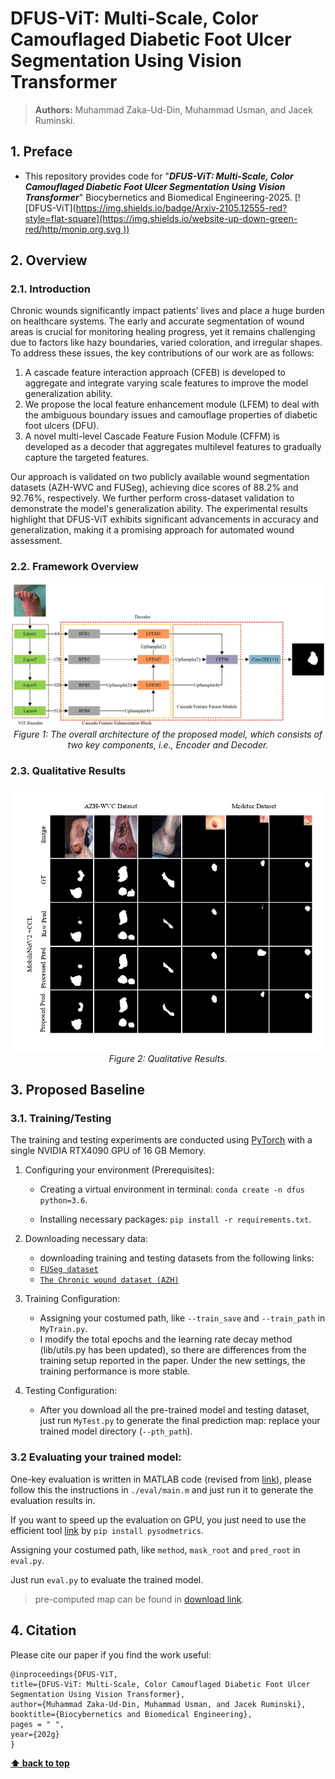 # DFUS-ViT: Multi-Scale, Color Camouflaged Diabetic Foot Ulcer Segmentation Using Vision Transformer

> **Authors:** 
> Muhammad Zaka-Ud-Din,
> Muhammad Usman,
> and Jacek Ruminski.

## 1. Preface

- This repository provides code for "_**DFUS-ViT: Multi-Scale, Color Camouflaged Diabetic Foot Ulcer Segmentation Using Vision Transformer**_" Biocybernetics and Biomedical Engineering-2025. [![DFUS-ViT]([https://img.shields.io/badge/Arxiv-2105.12555-red?style=flat-square](https://img.shields.io/website-up-down-green-red/http/monip.org.svg ))](link)

## 2. Overview

### 2.1. Introduction
Chronic wounds significantly impact patients’ lives and place a huge burden on healthcare systems. The early and accurate segmentation of wound areas is crucial for monitoring healing progress, yet it remains challenging due to factors like hazy boundaries, varied coloration, and irregular shapes. To address these issues, the key contributions of our work are as follows:
1. A cascade feature interaction approach (CFEB) is developed to aggregate and integrate varying scale features to improve the model generalization ability. 
2. We propose the local feature enhancement module (LFEM) to deal with the ambiguous boundary issues and camouflage properties of diabetic foot ulcers (DFU).
3. A novel multi-level Cascade Feature Fusion Module (CFFM) is developed as a decoder that aggregates multilevel features to gradually capture the targeted features.
   
Our approach is validated on two publicly available wound segmentation datasets (AZH-WVC and FUSeg), achieving dice scores of 88.2% and 92.76%, respectively. We further perform cross-dataset validation to demonstrate the model's generalization ability. The experimental results highlight that DFUS-ViT exhibits significant advancements in accuracy and generalization, making it a promising approach for automated wound assessment.

### 2.2. Framework Overview

<p align="center">
    <img src="figures/figure1.jpg"/> <br />
    <em> 
    Figure 1: The overall architecture of the proposed model, which consists of two key components, i.e., Encoder and Decoder.
    </em>
</p>

### 2.3. Qualitative Results

<p align="center">
    <img src="figures/figure5.jpg"/> <br />
    <em> 
    Figure 2: Qualitative Results.
    </em>
</p>

## 3. Proposed Baseline

### 3.1. Training/Testing

The training and testing experiments are conducted using [PyTorch](https://github.com/pytorch/pytorch) with 
a single NVIDIA RTX4090 GPU of 16 GB Memory.

1. Configuring your environment (Prerequisites):
    
    + Creating a virtual environment in terminal: `conda create -n dfus python=3.6`.
    
    + Installing necessary packages: `pip install -r requirements.txt`.

1. Downloading necessary data:

    + downloading training and testing datasets from the following links: 
	* [`FUSeg dataset`](https://github.com/uwm-bigdata/wound-segmentation/tree/master/data/Foot%20Ulcer%20Segmentation%20Challenge)
	* [`The Chronic wound dataset (AZH)`](https://github.com/uwm-bigdata/wound-segmentation/tree/master/data/wound_dataset)
    

1. Training Configuration:

    + Assigning your costumed path, like `--train_save` and `--train_path` in `MyTrain.py`.
    + I modify the total epochs and the learning rate decay method (lib/utils.py has been updated), so there are differences from the training setup reported in the paper. Under the new settings, the training performance is more stable.

1. Testing Configuration:

    + After you download all the pre-trained model and testing dataset, just run `MyTest.py` to generate the final prediction map: 
    replace your trained model directory (`--pth_path`).

### 3.2 Evaluating your trained model:

One-key evaluation is written in MATLAB code (revised from [link](https://github.com/DengPingFan/CODToolbox)), 
please follow this the instructions in `./eval/main.m` and just run it to generate the evaluation results in.

If you want to speed up the evaluation on GPU, you just need to use the efficient tool [link](https://github.com/lartpang/PySODMetrics) by `pip install pysodmetrics`.

Assigning your costumed path, like `method`, `mask_root` and `pred_root` in `eval.py`.

Just run `eval.py` to evaluate the trained model.

> pre-computed map can be found in [download link](https://drive.google.com/file/d/1l_qaEOWNaZVyEu7rk9K_C9Pcuicay0uk/view?usp=sharing).


## 4. Citation

Please cite our paper if you find the work useful: 

	@inproceedings{DFUS-ViT,
	title={DFUS-ViT: Multi-Scale, Color Camouflaged Diabetic Foot Ulcer Segmentation Using Vision Transformer},
	author={Muhammad Zaka-Ud-Din, Muhammad Usman, and Jacek Ruminski},
	booktitle={Biocybernetics and Biomedical Engineering},
	pages = " ",
	year={202g}
	}

**[⬆️ back to top](#1-preface)**
